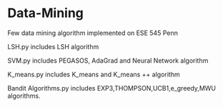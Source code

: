 # Data-Mining
Few data mining algorithm implemented on ESE  545 Penn

LSH.py includes LSH algorithm

SVM.py includes PEGASOS, AdaGrad and Neural Network algorithm

K_means.py includes K_means and K_means ++ algorithm

Bandit Algorithms.py includes EXP3,THOMPSON,UCB1,e_greedy,MWU algorithms.
